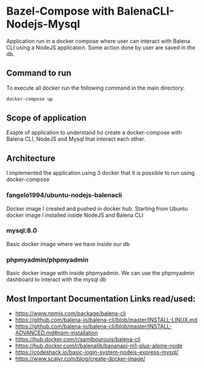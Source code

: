 # Bazel-Compose with BalenaCLI-Nodejs-Mysql

Application run in a docker compose where user can interact with Balena CLI using a NodeJS application. Some action done by user are saved in the db.

## Command to run
To execute all docker run the following command in the main directory:
```sh
docker-compose up
```

## Scope of application

Exaple of application to understand ho create a docker-compose with Balena CLI, NodeJS and Mysql that interact each other.

## Architecture

I implemented the application using 3 docker that it is possible to run using docker-compose

### fangelo1994/ubuntu-nodejs-balenacli

Docker image I created and pushed in docker hub. Starting from Ubuntu docker image I installed inside NodeJS and Balena CLI

### mysql:8.0

Basic docker image where we have inside our db

### phpmyadmin/phpmyadmin

Basic docker image with inside phpmyadmin. We can use the phpmyadmin dashboard to interact with the mysql db

## Most Important Documentation Links read/used:
* https://www.npmjs.com/package/balena-cli
* https://github.com/balena-io/balena-cli/blob/master/INSTALL-LINUX.md
* https://github.com/balena-io/balena-cli/blob/master/INSTALL-ADVANCED.md#npm-installation 
* https://hub.docker.com/r/samibourouis/balena-cli
* https://hub.docker.com/r/balenalib/bananapi-m1-plus-alpine-node
* https://codeshack.io/basic-login-system-nodejs-express-mysql/
* https://www.scalyr.com/blog/create-docker-image/
